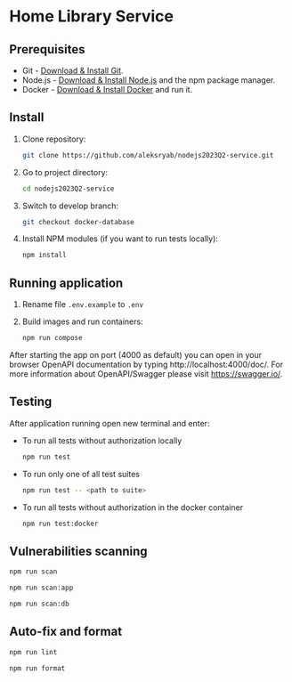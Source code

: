 # Home Library Service

## Prerequisites

- Git - [Download & Install Git](https://git-scm.com/downloads).
- Node.js - [Download & Install Node.js](https://nodejs.org/en/download/) and the npm package manager.
- Docker - [Download & Install Docker](https://docs.docker.com/engine/install/) and run it.

## Install

1. Clone repository:

   ```bash
   git clone https://github.com/aleksryab/nodejs2023Q2-service.git
   ```

2. Go to project directory:

   ```bash
   cd nodejs2023Q2-service
   ```

3. Switch to develop branch:

   ```bash
   git checkout docker-database
   ```

4. Install NPM modules (if you want to run tests locally):

   ```bash
   npm install
   ```

## Running application

1. Rename file `.env.example` to `.env`
2. Build images and run containers:

   ```bash
   npm run compose
   ```

After starting the app on port (4000 as default) you can open
in your browser OpenAPI documentation by typing http://localhost:4000/doc/.
For more information about OpenAPI/Swagger please visit https://swagger.io/.

## Testing

After application running open new terminal and enter:

- To run all tests without authorization locally

  ```bash
  npm run test
  ```

- To run only one of all test suites

  ```bash
  npm run test -- <path to suite>
  ```

- To run all tests without authorization in the docker container
  ```bash
  npm run test:docker
  ```

## Vulnerabilities scanning

```bash
npm run scan
```

```bash
npm run scan:app
```

```bash
npm run scan:db
```

## Auto-fix and format

```bash
npm run lint
```

```bash
npm run format
```

